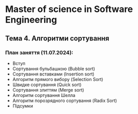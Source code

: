# Master of science in Software Engineering

## Тема 4. Алгоритми сортування

### План заняття (11.07.2024):

- Вступ
- Сортування бульбашкою (Bubble sort)
- Сортування вставками (Insertion sort)
- Алгоритм прямого вибору (Selection Sort)
- Швидке сортування (Quick sort)
- Сортування злиттям (Merge sort)
- Алгоритм сортування Шелла
- Алгоритм порозрядного сортування (Radix Sort)
- Підсумки
